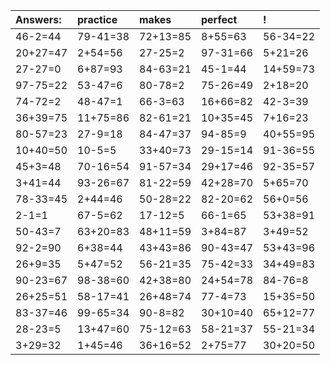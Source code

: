 | Answers: | practice | makes | perfect | ! |
| :--- | :--- | :--- | :--- | :--- |
| 46-2=44 | 79-41=38 | 72+13=85 | 8+55=63 | 56-34=22 | 
| 20+27=47 | 2+54=56 | 27-25=2 | 97-31=66 | 5+21=26 | 
| 27-27=0 | 6+87=93 | 84-63=21 | 45-1=44 | 14+59=73 | 
| 97-75=22 | 53-47=6 | 80-78=2 | 75-26=49 | 2+18=20 | 
| 74-72=2 | 48-47=1 | 66-3=63 | 16+66=82 | 42-3=39 | 
| 36+39=75 | 11+75=86 | 82-61=21 | 10+35=45 | 7+16=23 | 
| 80-57=23 | 27-9=18 | 84-47=37 | 94-85=9 | 40+55=95 | 
| 10+40=50 | 10-5=5 | 33+40=73 | 29-15=14 | 91-36=55 | 
| 45+3=48 | 70-16=54 | 91-57=34 | 29+17=46 | 92-35=57 | 
| 3+41=44 | 93-26=67 | 81-22=59 | 42+28=70 | 5+65=70 | 
| 78-33=45 | 2+44=46 | 50-28=22 | 82-20=62 | 56+0=56 | 
| 2-1=1 | 67-5=62 | 17-12=5 | 66-1=65 | 53+38=91 | 
| 50-43=7 | 63+20=83 | 48+11=59 | 3+84=87 | 3+49=52 | 
| 92-2=90 | 6+38=44 | 43+43=86 | 90-43=47 | 53+43=96 | 
| 26+9=35 | 5+47=52 | 56-21=35 | 75-42=33 | 34+49=83 | 
| 90-23=67 | 98-38=60 | 42+38=80 | 24+54=78 | 84-76=8 | 
| 26+25=51 | 58-17=41 | 26+48=74 | 77-4=73 | 15+35=50 | 
| 83-37=46 | 99-65=34 | 90-8=82 | 30+10=40 | 65+12=77 | 
| 28-23=5 | 13+47=60 | 75-12=63 | 58-21=37 | 55-21=34 | 
| 3+29=32 | 1+45=46 | 36+16=52 | 2+75=77 | 30+20=50 | 
